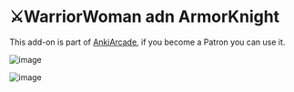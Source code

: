 # ⚔️WarriorWoman adn ArmorKnight

This add-on is part of [AnkiArcade](../Home.md), if you become a Patron you can use it. 

![image](https://github.com/shigeyukey/AnkiArcade/assets/124401518/63a48c45-ed79-4cb8-a428-abc1b577f523)


![image](https://github.com/shigeyukey/AnkiArcade/assets/124401518/84339160-47f1-47e3-81d2-625c7ad5314b)
